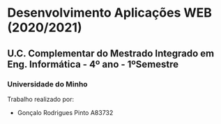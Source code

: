 # Desenvolvimento Aplicações WEB (2020/2021)
## U.C. Complementar do Mestrado Integrado em Eng. Informática - 4º ano - 1ºSemestre  
### Universidade do Minho 

Trabalho realizado por:
* Gonçalo Rodrigues Pinto A83732
